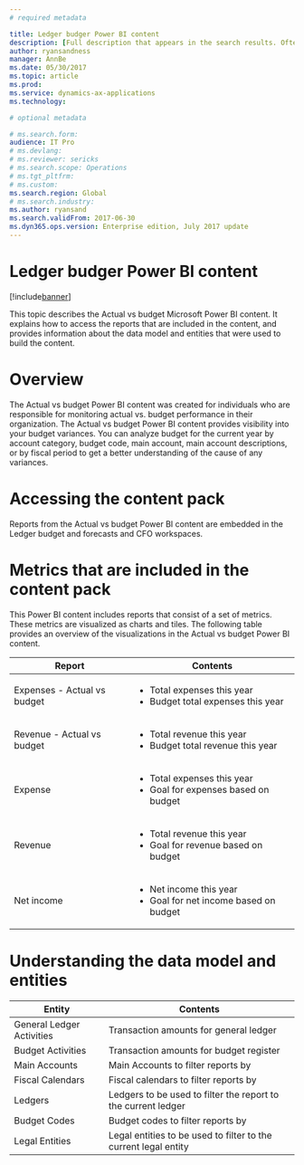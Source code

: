 ```yaml
---
# required metadata

title: Ledger budger Power BI content
description: [Full description that appears in the search results. Often the first paragraph of your topic.]
author: ryansandness
manager: AnnBe
ms.date: 05/30/2017
ms.topic: article
ms.prod: 
ms.service: dynamics-ax-applications
ms.technology: 

# optional metadata

# ms.search.form:  
audience: IT Pro
# ms.devlang: 
# ms.reviewer: sericks
# ms.search.scope: Operations
# ms.tgt_pltfrm: 
# ms.custom: 
ms.search.region: Global
# ms.search.industry: 
ms.author: ryansand
ms.search.validFrom: 2017-06-30 
ms.dyn365.ops.version: Enterprise edition, July 2017 update 
---
```


# Ledger budger Power BI content

[!include[banner](../includes/banner.md)]


This topic describes the Actual vs budget Microsoft Power BI content. It explains how to access the reports that are included in the content, and provides information about the data model and entities that were used to build the content. 

# Overview

The Actual vs budget Power BI content was created for individuals who are responsible for monitoring actual vs. budget performance in their organization. The Actual vs budget Power BI content provides visibility into your budget variances. You can analyze budget for the current year by account category, budget code, main account, main account descriptions, or by fiscal period to get a better understanding of the cause of any variances. 

# Accessing the content pack

Reports from the Actual vs budget Power BI content are embedded in the Ledger budget and forecasts and CFO workspaces.

# Metrics that are included in the content pack

This Power BI content includes reports that consist of a set of metrics. These metrics are visualized as charts and tiles. The following table provides an overview of the visualizations in the Actual vs budget Power BI content. 

| Report                                | Contents |
|---------------------------------------|----------|
| Expenses - Actual vs budget           | <ul><li>Total expenses this year</li><li>Budget total expenses this year</li></ul> |
| Revenue - Actual vs budget            | <ul><li>Total revenue this year</li><li>Budget total revenue this year</li><ul>|
| Expense                               | <ul><li>Total expenses this year</li><li>Goal for expenses based on budget </li><ul>|
| Revenue                               | <ul><li>Total revenue this year</li><li>Goal for revenue based on budget </li><ul>|
| Net income                            | <ul><li>Net income this year</li><li>Goal for net income based on budget </li><ul>|

# Understanding the data model and entities

| Entity                                | Contents                                |
|----------------------------------------------------------------------|----------|
| General Ledger Activities             | Transaction amounts for general ledger  |
| Budget Activities                     | Transaction amounts for budget register |
| Main Accounts                         | Main Accounts to filter reports by      |
| Fiscal Calendars                      | Fiscal calendars to filter reports by   |
| Ledgers                               | Ledgers to be used to filter the report to the current ledger   |
| Budget Codes                          | Budget codes to filter reports by       |
| Legal Entities                        | Legal entities to be used to filter to the current legal entity |

